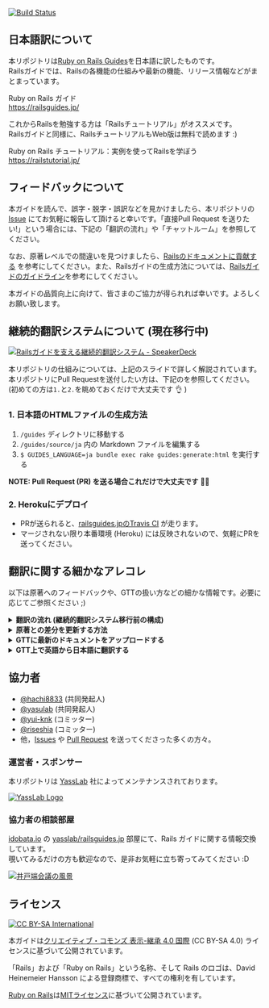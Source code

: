 [![Build Status](https://travis-ci.org/yasslab/railsguides.jp.svg?branch=japanese)](https://travis-ci.org/yasslab/railsguides.jp)

## 日本語訳について 

本リポジトリは[Ruby on Rails Guides](http://guides.rubyonrails.org/)を日本語に訳したものです。   
Railsガイドでは、Railsの各機能の仕組みや最新の機能、リリース情報などがまとまっています。

Ruby on Rails ガイド   
https://railsguides.jp/

これからRailsを勉強する方は「Railsチュートリアル」がオススメです。   
Railsガイドと同様に、RailsチュートリアルもWeb版は無料で読めます :)

Ruby on Rails チュートリアル：実例を使ってRailsを学ぼう   
https://railstutorial.jp/


## フィードバックについて

本ガイドを読んで、誤字・脱字・誤訳などを見かけましたら、本リポジトリの [Issue](https://github.com/yasslab/railsguides.jp/issues) にてお気軽に報告して頂けると幸いです。「直接Pull Request を送りたい!」という場合には、下記の「翻訳の流れ」や「チャットルーム」を参照してください。

なお、原著レベルでの間違いを見つけましたら、[Railsのドキュメントに貢献する](https://railsguides.jp/contributing_to_ruby_on_rails.html#rails%E3%81%AE%E3%83%89%E3%82%AD%E3%83%A5%E3%83%A1%E3%83%B3%E3%83%88%E3%81%AB%E8%B2%A2%E7%8C%AE%E3%81%99%E3%82%8B) を参考にしてください。また、Railsガイドの生成方法については、[Railsガイドのガイドライン](https://railsguides.jp/ruby_on_rails_guides_guidelines.html)を参考にしてください。

本ガイドの品質向上に向けて、皆さまのご協力が得られれば幸いです。よろしくお願い致します。

## 継続的翻訳システムについて (現在移行中)

[![Railsガイドを支える継続的翻訳システム - SpeakerDeck](https://raw.githubusercontent.com/yasslab/railsguides.jp/japanese/images/continuous_translation_system.png)](https://speakerdeck.com/yasulab/continuous-translation-system-at-rwc2015)

本リポジトリの仕組みについては、上記のスライドで詳しく解説されています。    
本リポジトリにPull Requestを送付したい方は、下記のを参照してください。    
(初めての方は`1.`と`2.`を眺めておくだけで大丈夫です :ok_hand: )

### 1. 日本語のHTMLファイルの生成方法

1. `/guides` ディレクトリに移動する
2. `/guides/source/ja` 内の Markdown ファイルを編集する
3. `$ GUIDES_LANGUAGE=ja bundle exec rake guides:generate:html` を実行する

**NOTE: Pull Request (PR) を送る場合これだけで大丈夫です** :ok_woman:

### 2. Herokuにデプロイ

- PRが送られると、[railsguides.jpのTravis CI](https://travis-ci.org/yasslab/railsguides.jp) が走ります。
- マージされない限り本番環境 (Heroku) には反映されないので、気軽にPRを送ってください。

## 翻訳に関する細かなアレコレ

以下は原著へのフィードバックや、GTTの扱い方などの細かな情報です。必要に応じてご参照ください ;)

<details>
  <summary><strong>翻訳の流れ (継続的翻訳システム移行前の構成)</strong></summary>

![翻訳の流れ](https://raw.githubusercontent.com/yasslab/railsguides.jp/japanese/images/flow-of-translation.png)
参考: [[翻訳]Ruby on Rails 4.1リリース前にアップグレードガイドを先行翻訳した & 同じ翻訳を2回しないで済むようにした](http://techracho.bpsinc.jp/hachi8833/2014_03_28/16037)
</details>

<details>
  <summary><strong>原著との差分を更新する方法</strong></summary>

- [bin/merge-upstream](https://github.com/yasslab/railsguides.jp/blob/japanese/bin/merge-upstream) を実行すると最新版が `guides/source` 内に取り込まれます。
- 特に、原著を手元で確認したいとき、原著にPRを送付したいときに便利です。
- 原著にPRを送るときは、事前に[Railsのドキュメントに貢献する](https://railsguides.jp/contributing_to_ruby_on_rails.html#rails%E3%81%AE%E3%83%89%E3%82%AD%E3%83%A5%E3%83%A1%E3%83%B3%E3%83%88%E3%81%AB%E8%B2%A2%E7%8C%AE%E3%81%99%E3%82%8B)に目を通しておくとよいです :)

</details>

<details>
  <summary><strong>GTTに最新のドキュメントをアップロードする</strong></summary>

- Google Translator Toolkit: https://translate.google.com/toolkit/
- Markdownは対応してないので、必要に応じてファイル名を `hogehoge.md.txt` などに変更する。
- **NOTE: 必ずRailsガイド用の翻訳メモリに結びつけること。(shared TM は使わない)**
   - cf. [翻訳メモリの使用 - Translate ヘルプ - Google Help](https://support.google.com/translate/toolkit/answer/147863?hl=ja)

</details>

<details>
<summary><b>GTT上で英語から日本語に翻訳する</b></summary>

- 詳細: [Google Translator Toolkitと翻訳メモリ(ノーカット版) : RubyWorld Conference 2013より](http://techracho.bpsinc.jp/hachi8833/2013_12_16/14889)
- GTTの使用方法や文体などに関しては[こちら](https://www.facebook.com/notes/ruby-on-rails-tutorial-%E7%BF%BB%E8%A8%B3%E3%82%B0%E3%83%AB%E3%83%BC%E3%83%97/google-translator-toolkit-gtt-%E3%81%AE%E4%BD%BF%E3%81%84%E6%96%B9/170100333166820)を参考にしてください。
- NOTE: 行頭にある`(TIP|IMPORTANT|CAUTION|WARNING|NOTE|INFO|TODO)[.:]`は、`guides:generate:html` で使われるタグです。 **これらのタグは訳さないでください。**

</details>

## 協力者

- [@hachi8833](https://github.com/hachi8833) (共同発起人)
- [@yasulab](https://github.com/yasulab) (共同発起人)
- [@yui-knk](https://github.com/yui-knk) (コミッター)
- [@riseshia](https://github.com/riseshia) (コミッター)
- 他，[Issues](https://github.com/yasslab/railsguides.jp/issues?q=) や [Pull Request](https://github.com/yasslab/railsguides.jp/graphs/contributors)  を送ってくださった多くの方々。

### 運営者・スポンサー

本リポジトリは [YassLab](https://yasslab.jp/) 社によってメンテナンスされております。

[![YassLab Logo](https://dl.dropboxusercontent.com/u/2819285/yasslab_logo_copy.png)](https://yasslab.jp)

### 協力者の相談部屋

[idobata.io](https://idobata.io) の [yasslab/railsguides.jp](https://idobata.io/#/organization/yasslab/room/railsguides) 部屋にて、Rails ガイドに関する情報交換しています。   
覗いてみるだけの方も歓迎なので、是非お気軽に立ち寄ってみてください :D

[![井戸端会議の風景](https://raw.githubusercontent.com/yasslab/railsguides.jp/japanese/images/idobata-ss.png)](https://idobata.io/#/organization/yasslab/room/railsguides)

## ライセンス

[![CC BY-SA International](https://raw.githubusercontent.com/yasslab/railsguides.jp/japanese/images/CC-BY-SA.png)](https://creativecommons.org/licenses/by-sa/4.0/deed.ja)

本ガイドは[クリエイティブ・コモンズ 表示-継承 4.0 国際](https://creativecommons.org/licenses/by-sa/4.0/deed.ja) (CC BY-SA 4.0) ライセンスに基づいて公開されています。

「Rails」および「Ruby on Rails」という名称、そして Rails のロゴは、David Heinemeier Hansson による登録商標で、すべての権利を有しています。

[Ruby on Rails](http://rubyonrails.org/)は[MITライセンス](http://www.opensource.org/licenses/MIT)に基づいて公開されています。
